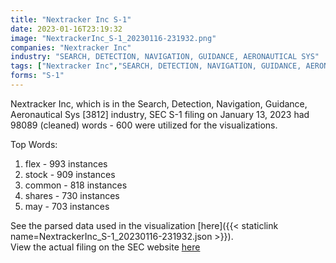 ```yaml
---
title: "Nextracker Inc S-1"
date: 2023-01-16T23:19:32
image: "NextrackerInc_S-1_20230116-231932.png"
companies: "Nextracker Inc"
industry: "SEARCH, DETECTION, NAVIGATION, GUIDANCE, AERONAUTICAL SYS"
tags: ["Nextracker Inc","SEARCH, DETECTION, NAVIGATION, GUIDANCE, AERONAUTICAL SYS","01-13-2023","S-1"]
forms: "S-1"
---
```

Nextracker Inc, which is in the Search, Detection, Navigation, Guidance, Aeronautical Sys [3812] industry, SEC S-1 filing on January 13, 2023 had 98089 (cleaned) words - 600 were utilized for the visualizations.

Top Words:
1. flex - 993 instances
2. stock - 909 instances
3. common - 818 instances
4. shares - 730 instances
5. may - 703 instances


See the parsed data used in the visualization [here]({{< staticlink name=NextrackerInc_S-1_20230116-231932.json >}}).  
View the actual filing on the SEC website [here](https://www.sec.gov/Archives/edgar/data/1852131/0001193125-23-008499.txt)